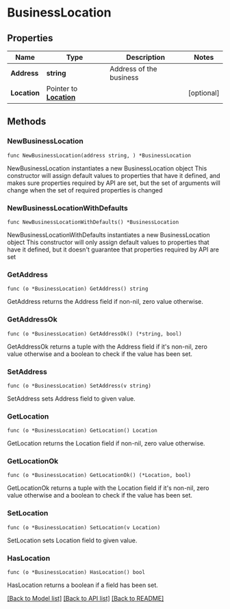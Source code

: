 # BusinessLocation

## Properties

Name | Type | Description | Notes
------------ | ------------- | ------------- | -------------
**Address** | **string** | Address of the business | 
**Location** | Pointer to [**Location**](Location.md) |  | [optional] 

## Methods

### NewBusinessLocation

`func NewBusinessLocation(address string, ) *BusinessLocation`

NewBusinessLocation instantiates a new BusinessLocation object
This constructor will assign default values to properties that have it defined,
and makes sure properties required by API are set, but the set of arguments
will change when the set of required properties is changed

### NewBusinessLocationWithDefaults

`func NewBusinessLocationWithDefaults() *BusinessLocation`

NewBusinessLocationWithDefaults instantiates a new BusinessLocation object
This constructor will only assign default values to properties that have it defined,
but it doesn't guarantee that properties required by API are set

### GetAddress

`func (o *BusinessLocation) GetAddress() string`

GetAddress returns the Address field if non-nil, zero value otherwise.

### GetAddressOk

`func (o *BusinessLocation) GetAddressOk() (*string, bool)`

GetAddressOk returns a tuple with the Address field if it's non-nil, zero value otherwise
and a boolean to check if the value has been set.

### SetAddress

`func (o *BusinessLocation) SetAddress(v string)`

SetAddress sets Address field to given value.


### GetLocation

`func (o *BusinessLocation) GetLocation() Location`

GetLocation returns the Location field if non-nil, zero value otherwise.

### GetLocationOk

`func (o *BusinessLocation) GetLocationOk() (*Location, bool)`

GetLocationOk returns a tuple with the Location field if it's non-nil, zero value otherwise
and a boolean to check if the value has been set.

### SetLocation

`func (o *BusinessLocation) SetLocation(v Location)`

SetLocation sets Location field to given value.

### HasLocation

`func (o *BusinessLocation) HasLocation() bool`

HasLocation returns a boolean if a field has been set.


[[Back to Model list]](../README.md#documentation-for-models) [[Back to API list]](../README.md#documentation-for-api-endpoints) [[Back to README]](../README.md)



